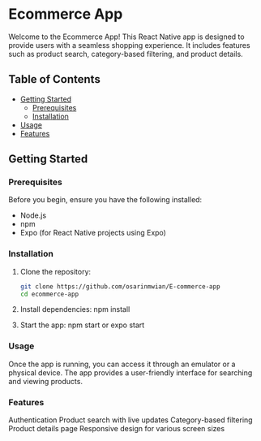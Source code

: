 # Ecommerce App

Welcome to the Ecommerce App! This React Native app is designed to provide users with a seamless shopping experience. It includes features such as product search, category-based filtering, and product details.

## Table of Contents
- [Getting Started](#getting-started)
  - [Prerequisites](#prerequisites)
  - [Installation](#installation)
- [Usage](#usage)
- [Features](#features)


## Getting Started

### Prerequisites
Before you begin, ensure you have the following installed:
- Node.js
- npm 
- Expo (for React Native projects using Expo)

### Installation
1. Clone the repository:
   ```bash
   git clone https://github.com/osarinmwian/E-commerce-app
   cd ecommerce-app

2. Install dependencies:
npm install

3. Start the app:
 npm start or expo start


 ### Usage
Once the app is running, you can access it through an emulator or a physical device. The app provides a user-friendly interface for searching and viewing products.

### Features
Authentication
Product search with live updates
Category-based filtering
Product details page
Responsive design for various screen sizes
